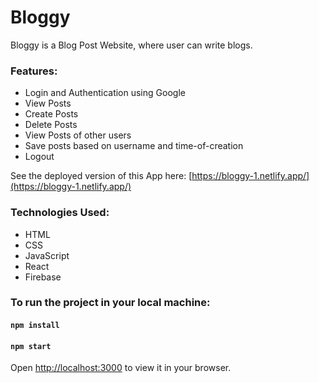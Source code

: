 #  Bloggy

Bloggy is a Blog Post Website, where user can write blogs.

### Features:
* Login and Authentication using Google
* View Posts
* Create Posts
* Delete Posts
* View Posts of other users
* Save posts based on username and time-of-creation
* Logout 

See the deployed version of this App here: [https://bloggy-1.netlify.app/](https://bloggy-1.netlify.app/)

  
###  Technologies Used:
* HTML
* CSS
* JavaScript 
* React
* Firebase

  
###  To run the project in your local machine:
####  `npm install`
####  `npm start`
Open [http://localhost:3000](http://localhost:3000) to view it in your browser.
